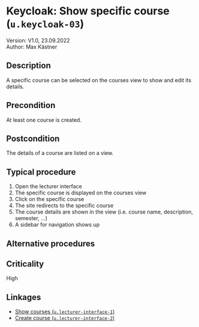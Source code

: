# Keycloak: Show specific course (`u.keycloak-03`)


Version: V1.0, 23.09.2022 \
Author: Max Kästner

## Description

A specific course can be selected on the courses view to show and edit its details.

## Precondition

At least one course is created.

## Postcondition

The details of a course are listed on a view.

## Typical procedure

1. Open the lecturer interface
2. The specific course is displayed on the courses view
3. Click on the specific course
4. The site redirects to the specific course
5. The course details are shown in the view (i.e. course name, description, semester, ...)
6. A sidebar for navigation shows up

## Alternative procedures


## Criticality

High

## Linkages

- [Show courses (`u.lecturer-interface-1`)](u-lecturer-interface-01-show-courses.md)
- [Create course (`u.lecturer-interface-2`)](u-lecturer-interface-02-create-course.md)
